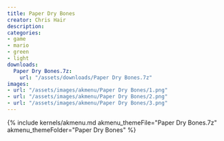 ```yaml
---
title: Paper Dry Bones
creator: Chris Hair
description: 
categories:
- game
- mario
- green
- light
downloads:
  Paper Dry Bones.7z:
    url: "/assets/downloads/Paper Dry Bones.7z"
images:
- url: "/assets/images/akmenu/Paper Dry Bones/1.png"
- url: "/assets/images/akmenu/Paper Dry Bones/2.png"
- url: "/assets/images/akmenu/Paper Dry Bones/3.png"
---
```


{% include kernels/akmenu.md akmenu_themeFile="Paper Dry Bones.7z" akmenu_themeFolder="Paper Dry Bones" %}
